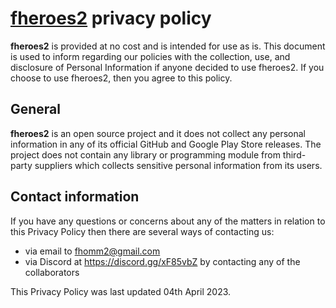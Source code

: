 # [**fheroes2**](README.md) privacy policy

**fheroes2** is provided at no cost and is intended for use as is.
This document is used to inform regarding our policies with the collection,
use, and disclosure of Personal Information if anyone decided to use fheroes2.
If you choose to use fheroes2, then you agree to this policy.

## General

**fheroes2** is an open source project and it does not collect any personal
information in any of its official GitHub and Google Play Store releases.
The project does not contain any library or programming module from
third-party suppliers which collects sensitive personal information from its users.

## Contact information

If you have any questions or concerns about any of the matters in relation to
this Privacy Policy then there are several ways of contacting us:

- via email to <fhomm2@gmail.com>
- via Discord at <https://discord.gg/xF85vbZ> by contacting any of the collaborators

This Privacy Policy was last updated 04th April 2023.
